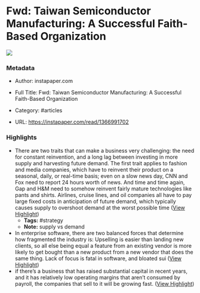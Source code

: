 # Fwd: Taiwan Semiconductor Manufacturing: A Successful Faith-Based Organization

![](https://readwise-assets.s3.amazonaws.com/static/images/article2.74d541386bbf.png)

### Metadata

- Author: instapaper.com
- Full Title: Fwd: Taiwan Semiconductor Manufacturing: A Successful Faith-Based Organization
- Category: #articles


- URL: https://instapaper.com/read/1366991702

### Highlights

- There are two traits that can make a business very challenging: the need for constant reinvention, and a long lag between investing in more supply and harvesting future demand. The first trait applies to fashion and media companies, which have to reinvent their product on a seasonal, daily, or real-time basis; even on a slow news day, CNN and Fox need to report 24 hours worth of news. And time and time again, Gap and H&M need to somehow reinvent fairly mature technologies like pants and shirts. Airlines, cruise lines, and oil companies all have to pay large fixed costs in anticipation of future demand, which typically causes supply to overshoot demand at the worst possible time ([View Highlight](https://instapaper.com/read/1366991702/14765745))
    - **Tags:** #strategy
    - **Note:** supply vs demand
- In enterprise software, there are two balanced forces that determine how fragmented the industry is:
  Upselling is easier than landing new clients, so all else being equal a feature from an existing vendor is more likely to get bought than a new product from a new vendor that does the same thing.
  Lack of focus is fatal in software, and bloated sui ([View Highlight](https://instapaper.com/read/1366991702/14765777))
- if there’s a business that has raised substantial capital in recent years, and it has relatively low operating margins that aren’t consumed by payroll, the companies that sell to it will be growing fast. ([View Highlight](https://instapaper.com/read/1366991702/14765804))
